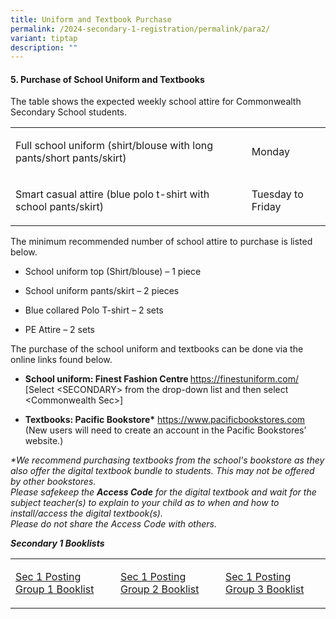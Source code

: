 ```yaml
---
title: Uniform and Textbook Purchase
permalink: /2024-secondary-1-registration/permalink/para2/
variant: tiptap
description: ""
---
```

<h4>5. Purchase of School Uniform and Textbooks</h4><p>The table shows the expected weekly school attire for Commonwealth Secondary School students.</p><table><tbody><tr><td rowspan="1" colspan="1"><p>Full school uniform (shirt/blouse with long pants/short pants/skirt)</p></td><td rowspan="1" colspan="1"><p>Monday</p></td></tr><tr><td rowspan="1" colspan="1"><p>Smart casual attire (blue polo t-shirt with school pants/skirt)</p></td><td rowspan="1" colspan="1"><p>Tuesday to Friday</p></td></tr></tbody></table><p></p><p>The minimum recommended number of school attire to purchase is listed below.</p><ul data-tight="true" class="tight"><li><p>School uniform top (Shirt/blouse) – 1 piece</p></li><li><p>School uniform pants/skirt – 2 pieces</p></li><li><p>Blue collared Polo T-shirt – 2 sets</p></li><li><p>PE Attire – 2 sets</p></li></ul><p></p><p>The purchase of the school uniform and textbooks can be done via the online links found below.</p><ul data-tight="true" class="tight"><li><p><strong>School uniform: Finest Fashion Centre </strong><a href="https://finestuniform.com/" rel="noopener noreferrer nofollow" target="_blank">https://finestuniform.com/ </a>[Select &lt;SECONDARY&gt; from the drop-down list and then select &lt;Commonwealth Sec&gt;]</p></li><li><p><strong>Textbooks: Pacific Bookstore*</strong> <a href="https://www.pacificbookstores.com" rel="noopener noreferrer nofollow" target="_blank">https://www.pacificbookstores.com </a>(New users will need to create an account in the Pacific Bookstores’ website.)</p></li></ul><p><em>*We recommend purchasing textbooks from the school's bookstore as they also offer the digital textbook bundle to students. This may not be offered by other bookstores.</em><br><em>Please safekeep the </em><strong><em>Access Code</em></strong><em> for the digital textbook and wait for the subject teacher(s) to explain to your child as to when and how to install/access the digital textbook(s).</em><br><em>Please do not share the Access Code with others.</em></p><p><strong><em>Secondary 1 Booklists</em></strong></p><table><tbody><tr><td rowspan="1" colspan="1"><p><a href="/files/CWSS_2024_SEC1_PG1_BOOKLIST.pdf" rel="noopener noreferrer nofollow" target="_blank">Sec 1 Posting Group 1 Booklist</a></p></td><td rowspan="1" colspan="1"><p><a href="/files/CWSS_2024_SEC1_PG2_BOOKLIST.pdf" rel="noopener noreferrer nofollow" target="_blank">Sec 1 Posting Group 2 Booklist</a></p></td><td rowspan="1" colspan="1"><p><a href="/files/CWSS_2024_SEC1_PG3_BOOKLIST.pdf" rel="noopener noreferrer nofollow" target="_blank">Sec 1 Posting Group 3 Booklist</a></p></td></tr></tbody></table><p></p>